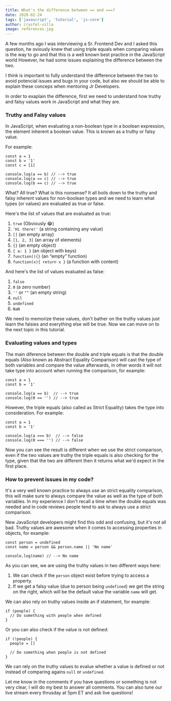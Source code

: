 ```yaml
---
title: What's the difference between == and ===?
date: 2020-02-24
tags: ['javascript', 'tutorial', 'js-core']
author: crysfel-villa
image: references.jpg
---
```

A few months ago I was interviewing a Sr. Frontend Dev and I asked this question, he oviously knew that using triple equals when comparing values is the way to go and that this is a well known best practice in the JavaScript world However, he had some issues explaining the difference between the two.

I think is important to fully understand the difference between the two to avoid potencial issues and bugs in your code, but also we should be able to explain these conceps when mentoring Jr Developers.

In order to exaplain the difference, first we need to understand how truthy and falsy values work in JavaScript and what they are.

### Truthy and Falsy values
In JavaScript, when evaluating a non-boolean type in a boolean expression, the element inherent a boolean value. This is known as a truthy or falsy value.

For example:

```
const a = 1
const b = '1'
const c = [1]

console.log(a == b) // --> true
console.log(a == c) // --> true
console.log(b == c) // --> true
```

What? All true? What is this nonsense? It all boils down to the truthy and falsy inherent values for non-boolean types and we need to learn what types (or values) are evaluated as true or false.

Here's the list of values that are evaluated as true:

1. `true` (Obviously 😂)
1. `'Hi there!'` (a string containing any value)
1. `[]` (an empty array)
1. `[1, 2, 3]` (an array of elements)
1. `{}` (an empty object)
1. `{ a: 1 }` (an object with keys)
1. `function(){}` (an “empty” function)
1. `function(x){ return x }` (a function with content)

And here's the list of values evaluated as false:

1. `false`
1. `0` (a zero number)
1. `''` or `""` (an empty string)
1. `null`
1. `undefined`
1. `NaN`

We need to memorize these values, don't bather on the truthy values just learn the falsies and everything else will be true. Now we can move on to the next topic in this tutorial.

### Evaluating values and types
The main diference between the double and triple equals is that the double equals (Also known as Abstract Equality Comparison) will cast the type of both variables and compare the value afterwards, in other words it will not take type into account when running the comparison, for example:

```
const a = 1
const b = '1'

console.log(a == b)  // --> true
console.log(0 == '') // --> true
```

However, the triple equals (also called as Strict Equality) takes the type into consideration. For example:

```
const a = 1
const b = '1'

console.log(a === b)  // --> false
console.log(0 === '') // --> false
```

Now you can see the result is different when we use the strict comparison, even if the two values are truthy the triple equals is also checking for the type, given that the two are different then it returns what we'd expect in the first place.

### How to prevent issues in my code?
It's a very well known practice to always use an strict equality comparison, this will make sure to always compare the value as well as the type of both variables. In my experience I don't recall a time when the double equals was needed and in code reviews people tend to ask to always use a strict comparison.

New JavaScript developers might find this odd and confusing, but it's not all bad. Truthy values are awesome when it comes to accessing properties in objects, for example:

```
const person = undefined
const name = person && person.name || 'No name'

console.log(name) // --> No name
```

As you can see, we are using the truthy values in two different ways here:

1. We can check if the `person` object exist before trying to access a property.
1. If we get a falsy value (due to person being `undefined`) we get the string on the right, which will be the default value the variable `name` will get.

We can also rely on truthy values inside an if statement, for example:

```
if (people) {
  // Do something with people when defined
}
```

Or you can also check if the value is not defined:

```
if (!people) {
  people = []

  // Do something when people is not defined
}
```

We can rely on the truthy values to evalue whether a value is defined or not instead of comparing agains `null` or `undefined`.

Let me know in the comments if you have questions or something is not very clear, I will do my best to answer all comments. You can also tune our live stream every thrusday at 5pm ET and ask live questions!